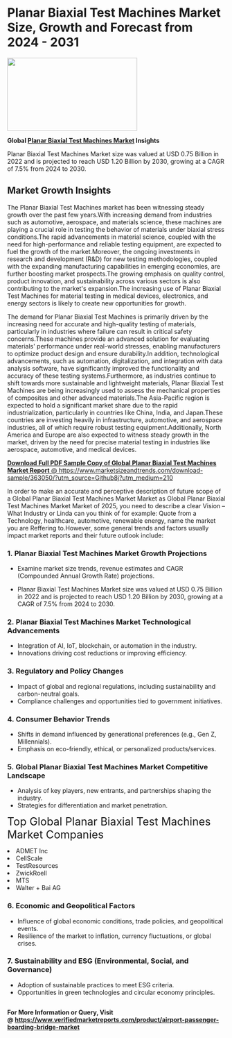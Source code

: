 <H1>Planar Biaxial Test Machines Market Size, Growth and Forecast from 2024 - 2031</H1><img class="aligncenter size-medium wp-image-584254" src="https://thirdeyenews.in/wp-content/uploads/2024/09/Global-Market-Research-300x168.jpeg" alt="" width="300" height="168" /><p><strong>Global&nbsp;<a href="https://www.marketsizeandtrends.com/download-sample/363050/?utm_source=Github8j?utm_medium=210">Planar Biaxial Test Machines Market</a> Insights</strong></p><p>Planar Biaxial Test Machines Market size was valued at USD 0.75 Billion in 2022 and is projected to reach USD 1.20 Billion by 2030, growing at a CAGR of 7.5% from 2024 to 2030.</p><p><h2>Market Growth Insights</h2> <p>The Planar Biaxial Test Machines market has been witnessing steady growth over the past few years.With increasing demand from industries such as automotive, aerospace, and materials science, these machines are playing a crucial role in testing the behavior of materials under biaxial stress conditions.The rapid advancements in material science, coupled with the need for high-performance and reliable testing equipment, are expected to fuel the growth of the market.Moreover, the ongoing investments in research and development (R&D) for new testing methodologies, coupled with the expanding manufacturing capabilities in emerging economies, are further boosting market prospects.The growing emphasis on quality control, product innovation, and sustainability across various sectors is also contributing to the market's expansion.The increasing use of Planar Biaxial Test Machines for material testing in medical devices, electronics, and energy sectors is likely to create new opportunities for growth.</p> <p><a href="#"></a></p> <p>The demand for Planar Biaxial Test Machines is primarily driven by the increasing need for accurate and high-quality testing of materials, particularly in industries where failure can result in critical safety concerns.These machines provide an advanced solution for evaluating materials' performance under real-world stresses, enabling manufacturers to optimize product design and ensure durability.In addition, technological advancements, such as automation, digitalization, and integration with data analysis software, have significantly improved the functionality and accuracy of these testing systems.Furthermore, as industries continue to shift towards more sustainable and lightweight materials, Planar Biaxial Test Machines are being increasingly used to assess the mechanical properties of composites and other advanced materials.The Asia-Pacific region is expected to hold a significant market share due to the rapid industrialization, particularly in countries like China, India, and Japan.These countries are investing heavily in infrastructure, automotive, and aerospace industries, all of which require robust testing equipment.Additionally, North America and Europe are also expected to witness steady growth in the market, driven by the need for precise material testing in industries like aerospace, automotive, and medical devices.</p> <p><a href="#"></p><p><span class=""><strong>Download Full PDF Sample Copy of Global Planar Biaxial Test Machines Market Report</strong> @ <a href="https://www.marketsizeandtrends.com/download-sample/363050/?utm_source=Github8j?utm_medium=210" target="_blank">https://www.marketsizeandtrends.com/download-sample/363050/?utm_source=Github8j?utm_medium=210</a></span></p><p>In order to make an accurate and perceptive description of future scope of a Global&nbsp;Planar Biaxial Test Machines Market Market as Global&nbsp;Planar Biaxial Test Machines Market Market of 2025, you need to describe a clear Vision &ndash; What Industry or Linda can you think of for example: Quote from a Technology, healthcare, automotive, renewable energy, name the market you are Reffering to.However, some general trends and factors usually impact market reports and their future outlook include:</p><h3>1.&nbsp;<strong>Planar Biaxial Test Machines Market Growth Projections</strong></h3><ul><li>Examine market size trends, revenue estimates and CAGR (Compounded Annual Growth Rate) projections.</li><li><p>Planar Biaxial Test Machines Market size was valued at USD 0.75 Billion in 2022 and is projected to reach USD 1.20 Billion by 2030, growing at a CAGR of 7.5% from 2024 to 2030.</p></li></ul><h3>2.&nbsp;<strong>Planar Biaxial Test Machines Market Technological Advancements</strong></h3><ul><li>Integration of AI, IoT, blockchain, or automation in the industry.</li><li>Innovations driving cost reductions or improving efficiency.</li></ul><h3>3.&nbsp;<strong>Regulatory and Policy Changes</strong></h3><ul><li>Impact of global and regional regulations, including sustainability and carbon-neutral goals.</li><li>Compliance challenges and opportunities tied to government initiatives.</li></ul><h3>4.&nbsp;<strong>Consumer Behavior Trends</strong></h3><ul><li>Shifts in demand influenced by generational preferences (e.g., Gen Z, Millennials).</li><li>Emphasis on eco-friendly, ethical, or personalized products/services.</li></ul><h3>5.&nbsp;<strong>Global Planar Biaxial Test Machines Market Competitive Landscape</strong></h3><ul><li>Analysis of key players, new entrants, and partnerships shaping the industry.</li><li>Strategies for differentiation and market penetration.</li></ul><p data-pm-slice="1 1 []"><span style="color: inherit; font-family: inherit; font-size: 25px;">Top Global Planar Biaxial Test Machines Market Companies</span></p><div class="" data-test-id=""><p><li>ADMET Inc</li><li> CellScale</li><li> TestResources</li><li> ZwickRoell</li><li> MTS</li><li> Walter + Bai AG</li></p></div><h3>6.&nbsp;<strong>Economic and Geopolitical Factors</strong></h3><ul><li>Influence of global economic conditions, trade policies, and geopolitical events.</li><li>Resilience of the market to inflation, currency fluctuations, or global crises.</li></ul><h3>7.&nbsp;<strong>Sustainability and ESG (Environmental, Social, and Governance)</strong></h3><ul><li>Adoption of sustainable practices to meet ESG criteria.</li><li>Opportunities in green technologies and circular economy principles.</li></ul><h2><strong style="font-size: 14px;">For More Information or Query, Visit @&nbsp;</strong><a style="background-color: #ffffff; font-size: 14px;" href="https://www.marketsizeandtrends.com/report/planar-biaxial-test-machines-market/" target="_blank">https://www.verifiedmarketreports.com/product/airport-passenger-boarding-bridge-market</a></h2>